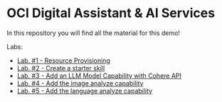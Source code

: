 # OCI Digital Assistant & AI Services
In this repository you will find all the material for this demo!

Labs:

- [Lab. #1 - Resource Provisioning](/Lab1-ResourceProvisioning)
- [Lab. #2 - Create a starter skill](Lab2-StarterSkill)
- [Lab. #3 - Add an LLM Model Capability with Cohere API](Lab3-CohereAPI)
- [Lab. #4 - Add the image analyze capability](Lab4-OCIVision)
- [Lab. #5 - Add the language analyze capability](Lab5-OCILanguage)


